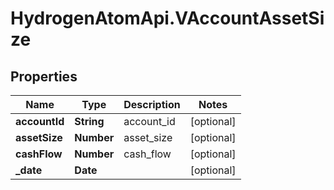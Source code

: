 # HydrogenAtomApi.VAccountAssetSize

## Properties
Name | Type | Description | Notes
------------ | ------------- | ------------- | -------------
**accountId** | **String** | account_id | [optional] 
**assetSize** | **Number** | asset_size | [optional] 
**cashFlow** | **Number** | cash_flow | [optional] 
**_date** | **Date** |  | [optional] 


